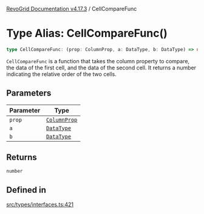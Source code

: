 [RevoGrid Documentation v4.17.3](README.md) / CellCompareFunc

# Type Alias: CellCompareFunc()

```ts
type CellCompareFunc: (prop: ColumnProp, a: DataType, b: DataType) => number;
```

`CellCompareFunc` is a function that takes the column property to compare,
the data of the first cell, and the data of the second cell. It returns a
number indicating the relative order of the two cells.

## Parameters

| Parameter | Type |
| ------ | ------ |
| `prop` | [`ColumnProp`](TypeAlias.ColumnProp.md) |
| `a` | [`DataType`](TypeAlias.DataType.md) |
| `b` | [`DataType`](TypeAlias.DataType.md) |

## Returns

`number`

## Defined in

[src/types/interfaces.ts:421](https://github.com/revolist/revogrid/blob/2ad9a56a428342a01bbb7a115a581a401dbe3fef/src/types/interfaces.ts#L421)
